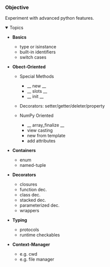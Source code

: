 ### Objective
Experiment with advanced python features. 

<details open>	
  <summary> Topics </summary>
  
  - __Basics__
    - type or isinstance
    - built-in identifiers
    - switch cases


      
  - __Obect-Oriented__
    - Special Methods
      - __ new __
      - __ slots __
      - __ init __

    - Decorators: setter/getter/deleter/property   

    - NumPy Oriented
      - __ array_finalize __
      - view casting
      - new from template
      - add attributes
        
  - __Containers__
     - enum
     - named-tuple
       
  - __Decorators__
     - closures
     - function dec.
     - class dec.
     - stacked dec.
     - parameterized dec.
     - wrappers
         
  - __Typing__
    - protocols
    - runtime checkables
      
  - __Context-Manager__
     - e.g. cwd
     - e.g. file manager
       
  
  </details>

